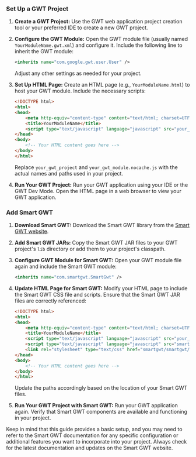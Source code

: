 ### Set Up a GWT Project

1. **Create a GWT Project:**
   Use the GWT web application project creation tool or your preferred IDE to create a new GWT project.

2. **Configure the GWT Module:**
   Open the GWT module file (usually named `YourModuleName.gwt.xml`) and configure it. Include the following line to inherit the GWT module:
   
   ```xml
   <inherits name="com.google.gwt.user.User" />
   ```

   Adjust any other settings as needed for your project.

3. **Set Up HTML Page:**
   Create an HTML page (e.g., `YourModuleName.html`) to host your GWT module. Include the necessary scripts:

   ```html
   <!DOCTYPE html>
   <html>
   <head>
       <meta http-equiv="content-type" content="text/html; charset=UTF-8">
       <title>YourModuleName</title>
       <script type="text/javascript" language="javascript" src="your_gwt_project/your_gwt_module.nocache.js"></script>
   </head>
   <body>
       <!-- Your HTML content goes here -->
   </body>
   </html>
   ```

   Replace `your_gwt_project` and `your_gwt_module.nocache.js` with the actual names and paths used in your project.

4. **Run Your GWT Project:**
   Run your GWT application using your IDE or the GWT Dev Mode. Open the HTML page in a web browser to view your GWT application.

### Add Smart GWT

1. **Download Smart GWT:**
   Download the Smart GWT library from the [Smart GWT website](https://www.smartclient.com/smartgwt/).

2. **Add Smart GWT JARs:**
   Copy the Smart GWT JAR files to your GWT project's `lib` directory or add them to your project's classpath.

3. **Configure GWT Module for Smart GWT:**
   Open your GWT module file again and include the Smart GWT module:

   ```xml
   <inherits name="com.smartgwt.SmartGwt" />
   ```

4. **Update HTML Page for Smart GWT:**
   Modify your HTML page to include the Smart GWT CSS file and scripts. Ensure that the Smart GWT JAR files are correctly referenced:

   ```html
   <!DOCTYPE html>
   <html>
   <head>
       <meta http-equiv="content-type" content="text/html; charset=UTF-8">
       <title>YourModuleName</title>
       <script type="text/javascript" language="javascript" src="your_gwt_project/your_gwt_module.nocache.js"></script>
       <script type="text/javascript" language="javascript" src="smartgwt/SmartGwt.js"></script>
       <link rel="stylesheet" type="text/css" href="smartgwt/smartgwt/smartgwt.css">
   </head>
   <body>
       <!-- Your HTML content goes here -->
   </body>
   </html>
   ```

   Update the paths accordingly based on the location of your Smart GWT files.

5. **Run Your GWT Project with Smart GWT:**
   Run your GWT application again. Verify that Smart GWT components are available and functioning in your project.

Keep in mind that this guide provides a basic setup, and you may need to refer to the Smart GWT documentation for any specific configuration or additional features you want to incorporate into your project. Always check for the latest documentation and updates on the Smart GWT website.